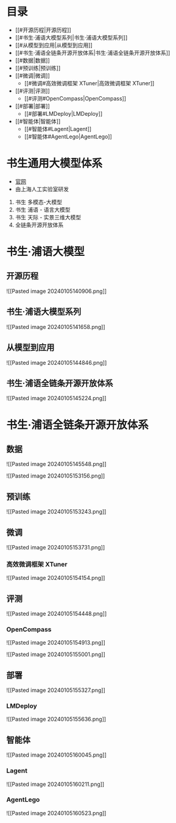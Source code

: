 # 目录
- [[#开源历程|开源历程]]
- [[#书生·浦语大模型系列|书生·浦语大模型系列]]
- [[#从模型到应用|从模型到应用]]
- [[#书生·浦语全链条开源开放体系|书生·浦语全链条开源开放体系]]
- [[#数据|数据]]
- [[#预训练|预训练]]
- [[#微调|微调]]
	- [[#微调#高效微调框架 XTuner|高效微调框架 XTuner]]
- [[#评测|评测]]
	- [[#评测#OpenCompass|OpenCompass]]
- [[#部署|部署]]
	- [[#部署#LMDeploy|LMDeploy]]
- [[#智能体|智能体]]
	- [[#智能体#Lagent|Lagent]]
	- [[#智能体#AgentLego|AgentLego]]


# 书生通用大模型体系

-  [官网](https://intern-ai.org.cn/home)
-  由上海人工实验室研发

1. 书生 多模态-大模型
2.  书生 浦语 - 语言大模型
3.  书生 天际 - 实景三维大模型
4.  全链条开源开放体系

# 书生·浦语大模型

## 开源历程

![[Pasted image 20240105140906.png]]

## 书生·浦语大模型系列

![[Pasted image 20240105141658.png]]

## 从模型到应用

![[Pasted image 20240105144846.png]]

## 书生·浦语全链条开源开放体系

![[Pasted image 20240105145224.png]]


# 书生·浦语全链条开源开放体系

## 数据

![[Pasted image 20240105145548.png]]

![[Pasted image 20240105153156.png]]

## 预训练

![[Pasted image 20240105153243.png]]

## 微调

![[Pasted image 20240105153731.png]]

### 高效微调框架 XTuner

![[Pasted image 20240105154154.png]]

## 评测

![[Pasted image 20240105154448.png]]

### OpenCompass

![[Pasted image 20240105154913.png]]

![[Pasted image 20240105155001.png]]

## 部署

![[Pasted image 20240105155327.png]]

### LMDeploy

![[Pasted image 20240105155636.png]]

## 智能体

![[Pasted image 20240105160045.png]]

### Lagent

![[Pasted image 20240105160211.png]]

### AgentLego

![[Pasted image 20240105160523.png]]